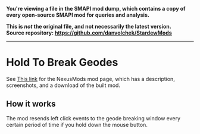 **You're viewing a file in the SMAPI mod dump, which contains a copy of every open-source SMAPI mod
for queries and analysis.**

**This is _not_ the original file, and not necessarily the latest version.**  
**Source repository: https://github.com/danvolchek/StardewMods**

----

# Hold To Break Geodes


See [This link](http://www.nexusmods.com/stardewvalley/mods/1689?) for the NexusMods mod page, which has a description, screenshots, and a download of the built mod.

## How it works

The mod resends left click events to the geode breaking window every certain period of time if you hold down the mouse button.